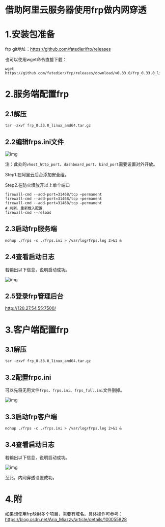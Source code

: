 # 借助阿里云服务器使用frp做内网穿透
# 1.安装包准备

frp git地址：https://github.com/fatedier/frp/releases

也可以使用wget命令直接下载：

```shell script
wget https://github.com/fatedier/frp/releases/download/v0.33.0/frp_0.33.0_linux_amd64.tar.gz
```

# 2.服务端配置frp

## 2.1解压

```shell
tar -zxvf frp_0.33.0_linux_amd64.tar.gz
```

## 2.2编辑frps.ini文件

![img](file:///C:/Users/bdCloud/AppData/Local/Temp/msohtmlclip1/01/clip_image002.jpg)

注：此处的`vhost_http_port`、`dashboard_port`、`bind_port`需要设置对外开放。

Step1.在阿里云后台添加安全组。

Step2.在防火墙放开以上单个端口

```shell
firewall-cmd --add-port=31468/tcp –permanent
firewall-cmd --add-port=31468/tcp –permanent
firewall-cmd --add-port=31468/tcp –permanent
# 刷新，重新载入配置
firewall-cmd --reload
```

## 2.3启动frp服务端

```shell
nohup ./frps -c ./frps.ini > /var/log/frps.log 2>&1 &
```

## 2.4查看启动日志

若输出以下信息，说明启动成功。

![img](file:///C:/Users/bdCloud/AppData/Local/Temp/msohtmlclip1/01/clip_image004.jpg)

## 2.5登录frp管理后台

http://120.27.54.55:7500/

 

# 3.客户端配置frp

## 3.1解压

```shell
tar -zxvf frp_0.33.0_linux_amd64.tar.gz
```

## 3.2配置frpc.ini

可以先将无用文件`frps`、`frps.ini`、`frps_full.ini`文件删掉。

![img](file:///C:/Users/bdCloud/AppData/Local/Temp/msohtmlclip1/01/clip_image006.jpg)

## 3.3启动frp客户端

```shell
nohup ./frps -c ./frps.ini > /var/log/frps.log 2>&1 &
```

## 3.4查看启动日志

若输出以下信息，说明启动成功。

![img](file:///C:/Users/bdCloud/AppData/Local/Temp/msohtmlclip1/01/clip_image008.jpg)

至此，内网穿透设置成功。

# 4.附

如果想使用frp映射多个项目，需要有域名。具体操作可参考：https://blog.csdn.net/Aria_Miazzy/article/details/100055828